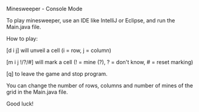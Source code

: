 Minesweeper - Console Mode

To play minesweeper, use an IDE like IntelliJ or Eclipse, and run the Main.java file.

How to play:

[d i j] will unveil a cell (i = row, j = column)

[m i j !/?/#] will mark a cell (! = mine (?), ? = don't know, # = reset marking)

[q] to leave the game and stop program.

You can change the number of rows, columns and number of mines of the grid in the Main.java file.




Good luck!
